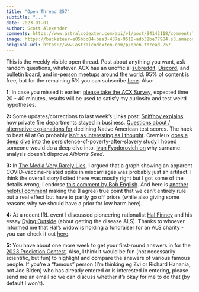 ```yaml
---
title: "Open Thread 257"
subtitle: "..."
date: 2023-01-01
author: Scott Alexander
comments: https://www.astralcodexten.com/api/v1/post/94142118/comments?&all_comments=true
image: https://bucketeer-e05bbc84-baa3-437e-9518-adb32be77984.s3.amazonaws.com/public/images/502a814c-de7f-41bb-8481-bbd4dd6fca00_1024x1024.png
original-url: https://www.astralcodexten.com/p/open-thread-257
---
```

This is the weekly visible open thread. Post about anything you want, ask random questions, whatever. ACX has an unofficial [subreddit](https://www.reddit.com/r/slatestarcodex/), [Discord](https://discord.gg/RTKtdut), and [bulletin board](https://www.datasecretslox.com/index.php), and [in-person meetups around the world](https://www.lesswrong.com/community?filters%5B0%5D=SSC). 95% of content is free, but for the remaining 5% you can subscribe [here](https://astralcodexten.substack.com/subscribe?). Also:

**1:** In case you missed it earlier: [please take the ACX Survey](https://astralcodexten.substack.com/p/take-the-2022-acx-survey), expected time 20 - 40 minutes, results will be used to satisfy my curiosity and test weird hypotheses.

**2:** Some updates/corrections to last week’s Links post: [Sniffnoy explains](https://astralcodexten.substack.com/p/links-for-december-2022/comment/11459882) how private fire departments stayed in business. [Questions about / alternative explanations for](https://astralcodexten.substack.com/p/links-for-december-2022/comment/11461338) declining Native American test scores. The hack to beat AI at Go probably [isn’t as interesting as I thought](https://astralcodexten.substack.com/p/links-for-december-2022/comment/11459263). Cremieux [does a deep dive into](https://cremieux.substack.com/p/black-economic-progress-after-slavery) the persistence-of-poverty-after-slavery study I hoped someone would do a deep dive into. [Ivan Fyodorovich on](https://astralcodexten.substack.com/p/links-for-december-2022/comment/11461281) why surname analysis doesn’t disprove _Albion’s Seed_.

**3:** In [The Media Very Rarely Lies](https://astralcodexten.substack.com/p/the-media-very-rarely-lies), I argued that a graph showing an apparent COVID-vaccine-related spike in miscarriages was probably just an artifact. I think the overall story I cited there was mostly right but I got some of the details wrong; I endorse [this comment by Bob English](https://astralcodexten.substack.com/p/the-media-very-rarely-lies/comment/11358743). And here is [another helpful comment](https://astralcodexten.substack.com/p/the-media-very-rarely-lies/comment/11347898) making the (I agree) true point that we can’t entirely rule out a real effect but have to partly go off priors (while also giving some reasons why we should have a prior for low harm here).

**4:** At a recent IRL event I discussed pioneering rationalist [Hal Finney](https://en.wikipedia.org/wiki/Hal_Finney_\(computer_scientist\)) and his essay [Dying Outside](https://www.lesswrong.com/posts/bshZiaLefDejvPKuS/dying-outside) (about getting the disease ALS). Thanks to whoever informed me that Hal’s widow is holding a fundraiser for an ALS charity - you can check it out [here](https://secure2.convio.net/alsa/site/TR?fr_id=15435&pg=entry).

**5:** You have about one more week to get your first-round answers in for the [2023 Prediction Contest](https://astralcodexten.substack.com/p/2023-prediction-contest). Also, I think it would be fun (not necessarily scientific, but fun) to highlight and compare the answers of various famous people. If you’re a “famous” person (I’m thinking eg Zvi or Richard Hanania, not Joe Biden) who has already entered or is interested in entering, please send me an email so we can discuss whether it’s okay for me to do that (by default I won’t).
